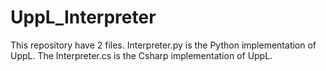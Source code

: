# UppL_Interpreter
This repository have 2 files. Interpreter.py is the Python implementation of UppL. The Interpreter.cs is the Csharp implementation of UppL. 
